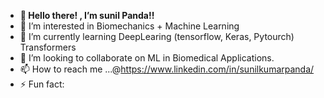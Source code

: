 - **👋  Hello there! , I’m sunil Panda!!**
- 👀 I’m interested in Biomechanics + Machine Learning 
- 🌱 I’m currently learning DeepLearing (tensorflow, Keras, Pytourch) Transformers 
- 💞️ I’m looking to collaborate on ML in Biomedical Applications.
- 📫 How to reach me ...@https://www.linkedin.com/in/sunilkumarpanda/
- ⚡ Fun fact:

<!---
sunilpanda14/sunilpanda14 is a ✨ special ✨ repository because its `README.md` (this file) appears on your GitHub profile.
You can click the Preview link to take a look at your changes.
--->
